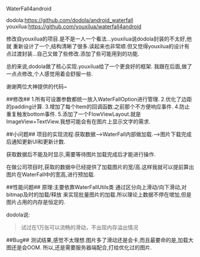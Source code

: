 WaterFall4android

dodola:https://github.com/dodola/android_waterfall
youxilua:https://github.com/youxilua/waterfall4android

修改自youxilua的项目.是不是一人一个看法...youxilua说dodola封装的不太好,他就
重新设计了一个,结构清晰了很多.读起来也非常顺.但又觉得youxilua的设计有点过渡封装...自己又做了些修改.添加了些可能用到的功能.

总的来说,dodola做了核心实现.youxilua给了一个更良好的框架.
我跟在后面,做了一点点修改,个人感觉用着会舒服一些.

谢谢两位大神提供的代码~

##修改##
1.所有可设置参数都统一放入WaterFallOption进行管理.
2.优化了边距的padding计算.
3.增加了每个Item的回调函数.之前那个不方便响应事件.
4.防止重复触发bottom事件.
5.添加了一个FlowViewLayout.就是ImageView+TextView.我想可能会有在图片上显示文字的需求.

##小问题##
项目的实现流程:获取数据-->WaterFall内部做加载.-->图片下载完成后通知更新UI和更新计数.

获取数据后不能及时显示,需要等待图片加载完成后才能进行操作.

在做公司项目时,获取的数据中已经提供了加载图片的宽/高.这样我就可以提前算出图片在WaterFall中的宽高,进行预加载.

##性能问题##
原理:主要依靠WaterFallUtils类 通过区分向上滑动/向下滑动,对bitmap及时的加载/释放 来实现批量图片的加载.所以理论上数据不停在增加,但是图片占用的内存是恒定的.

dodola说:
> 试过在1万张可以流畅的滑动，不出现内存溢出情况

##Bug##
测试结果,感觉不太理想.图片多了滑动还是会卡,而且最要命的是,加载大图还是会OOM.
所以,还是需要服务器端配合,打给优化过的图片.
